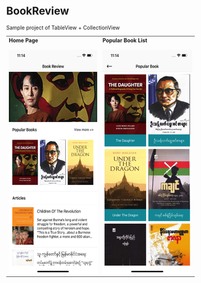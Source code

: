 # BookReview
Sample project of TableView + CollectionView

<table>
<tr>
<td>
<b>Home Page<b><br><br>
<img src="https://github.com/KyawKyawKhing/BookReview/blob/master/SS1%20-%202018-11-07%20at%2011.14.45.png" width="300" height="600"/>
</td>
<td>
<b>Popular Book List<b><br><br>
<img src="https://github.com/KyawKyawKhing/BookReview/blob/master/SS2-%202018-11-07%20at%2011.14.38.png" width="300" height="600"/>
</td>
<tr>
</table>
